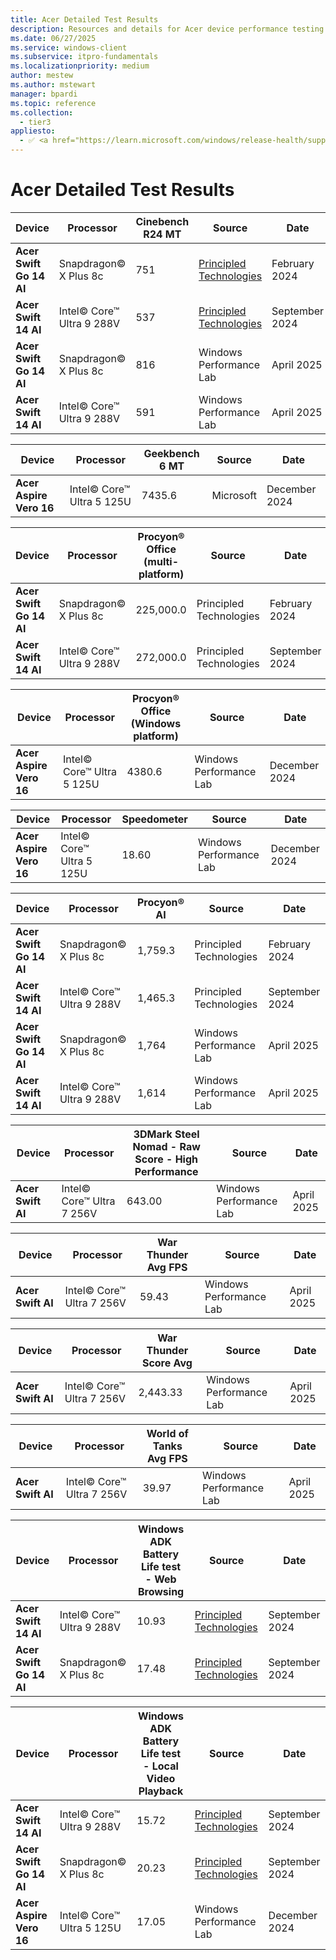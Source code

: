 ```yaml
---
title: Acer Detailed Test Results
description: Resources and details for Acer device performance testing.
ms.date: 06/27/2025
ms.service: windows-client
ms.subservice: itpro-fundamentals
ms.localizationpriority: medium
author: mestew
ms.author: mstewart
manager: bpardi
ms.topic: reference
ms.collection:
  - tier3
appliesto:
  - ✅ <a href="https://learn.microsoft.com/windows/release-health/supported-versions-windows-client" target="_blank">Windows 11</a>
---
```


# Acer Detailed Test Results

| **Device** | **Processor** | **Cinebench R24 MT** | **Source** | **Date** |
|---|---|---|---|---|
| **Acer Swift Go 14 AI** | Snapdragon© X Plus 8c | 751 | [Principled Technologies](https://www.principledtechnologies.com/Microsoft/Copilot-plus-PC-performance/) | February 2024 |
| **Acer Swift 14 AI** | Intel© Core™ Ultra 9 288V | 537 | [Principled Technologies](https://www.principledtechnologies.com/Microsoft/Copilot-plus-PC-performance/) | September 2024 |
| **Acer Swift Go 14 AI** | Snapdragon© X Plus 8c | 816 | Windows Performance Lab | April 2025 |
| **Acer Swift 14 AI** | Intel© Core™ Ultra 9 288V | 591 | Windows Performance Lab | April 2025 |

| **Device**| **Processor** | **Geekbench 6 MT** | **Source** | **Date** |
|---|---|---|---|---|
| **Acer Aspire Vero 16** | Intel© Core™ Ultra 5 125U | 7435.6 | Microsoft | December 2024 |

| **Device** | **Processor** | **Procyon® Office (multi-platform)** | **Source** | **Date** |
|---|---|---|---|---|
| **Acer Swift Go 14 AI** | Snapdragon© X Plus 8c | 225,000.0 | Principled Technologies | February 2024 |
| **Acer Swift 14 AI** | Intel© Core™ Ultra 9 288V | 272,000.0 | Principled Technologies | September 2024 |

| **Device**| **Processor** | **Procyon® Office (Windows platform)** | **Source** | **Date** |
|---|---|---|---|---|
| **Acer Aspire Vero 16** | Intel© Core™ Ultra 5 125U | 4380.6 | Windows Performance Lab | December 2024 |

| **Device**| **Processor** | **Speedometer** | **Source** | **Date** |
|---|---|---|---|---|
| **Acer Aspire Vero 16** | Intel© Core™ Ultra 5 125U | 18.60 | Windows Performance Lab | December 2024 |

| **Device** | **Processor** | **Procyon® AI** | **Source** | **Date** |
|---|---|---|---|---|
| **Acer Swift Go 14 AI** | Snapdragon© X Plus 8c | 1,759.3 | Principled Technologies | February 2024 |
| **Acer Swift 14 AI** | Intel© Core™ Ultra 9 288V | 1,465.3 | Principled Technologies | September 2024 |
| **Acer Swift Go 14 AI** | Snapdragon© X Plus 8c | 1,764 | Windows Performance Lab | April 2025 |
| **Acer Swift 14 AI** | Intel© Core™ Ultra 9 288V | 1,614 | Windows Performance Lab | April 2025 |

| **Device**| **Processor** | **3DMark Steel Nomad - Raw Score - High Performance** | **Source** | **Date** |
|---|---|---|---|---|
| **Acer Swift AI** | Intel© Core™ Ultra 7 256V | 643.00 | Windows Performance Lab | April 2025 |

| **Device**| **Processor** | **War Thunder Avg FPS** | **Source** | **Date** |
|---|---|---|---|---|
| **Acer Swift AI** | Intel© Core™ Ultra 7 256V | 59.43 | Windows Performance Lab | April 2025 |

| **Device**| **Processor** | **War Thunder Score Avg** | **Source** | **Date** |
|---|---|---|---|---|
| **Acer Swift AI** | Intel© Core™ Ultra 7 256V | 2,443.33 | Windows Performance Lab | April 2025 |

| **Device**| **Processor** | **World of Tanks Avg FPS** | **Source** | **Date** |
|---|---|---|---|---|
| **Acer Swift AI** | Intel© Core™ Ultra 7 256V | 39.97 | Windows Performance Lab | April 2025 |

| **Device**| **Processor** | **Windows ADK Battery Life test - Web Browsing** | **Source** | **Date** |
|---|---|---|---|---|
| **Acer Swift 14 AI** | Intel© Core™ Ultra 9 288V | 10.93 | [Principled Technologies](https://www.principledtechnologies.com/Microsoft/Copilot-plus-PC-performance/) | September 2024 |
| **Acer Swift Go 14 AI** | Snapdragon© X Plus 8c | 17.48 | [Principled Technologies](https://www.principledtechnologies.com/Microsoft/Copilot-plus-PC-performance/) | September 2024 |

| **Device**| **Processor** | **Windows ADK Battery Life test - Local Video Playback** | **Source** | **Date** |
|---|---|---|---|---|
| **Acer Swift 14 AI** | Intel© Core™ Ultra 9 288V | 15.72 | [Principled Technologies](https://www.principledtechnologies.com/Microsoft/Copilot-plus-PC-performance/) | September 2024 |
| **Acer Swift Go 14 AI** | Snapdragon© X Plus 8c | 20.23 | [Principled Technologies](https://www.principledtechnologies.com/Microsoft/Copilot-plus-PC-performance/) | September 2024 |
| **Acer Aspire Vero 16** | Intel© Core™ Ultra 5 125U | 17.05 | Windows Performance Lab | December 2024 |
